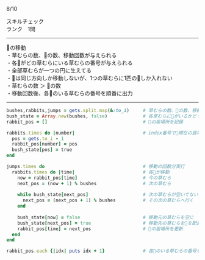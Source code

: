 8/10
  
スキルチェック  
ランク　1問  
  
-------------------------------------------
🐰の移動  
・草むらの数、🐰の数、移動回数が与えられる  
・各🐰がどの草むらにいる草むらの番号が与えられる  
・全部草むらが一つの円に生えてる  
・🐰は同じ方向しか移動しないが、1つの草むらに1匹の🐰しか入れない  
・草むらの数 ＞ 🐰の数  
・移動回数後、各🐰のいる草むらの番号を順番に出力  

-------------------------------------------
  
```ruby
bushes,rabbits,jumps = gets.split.map(&:to_i)     # 草むらの数、🐰の数、移動回数を取得
bush_state = Array.new(bushes, false)             # 各草むらに🐰がいるかどうか（true=いる, false=いない）
rabbit_pos = []                                   # 🐰の居場所を記録

rabbits.times do |number|                         # index番号で🐰現在の居場所を記録していく
  pos = gets.to_i - 1 　
  rabbit_pos[number] = pos 　
  bush_state[pos] = true　
end

jumps.times do                                    # 移動の回数分実行
  rabbits.times do |time|                         # 各🐰が移動
    now = rabbit_pos[time]                        # 今の草むら
    next_pos = (now + 1) % bushes                 # 次の草むら
   
    while bush_state[next_pos]                    # 次の草むらが空いてない場合
      next_pos = (next_pos + 1) % bushes          # その次の草むらへ行く
    end
   
    bush_state[now] = false                       # 移動元の草むらを空に
    bush_state[next_pos] = true                   # 移動先の草むらを🐰を配置
    rabbit_pos[time] = next_pos                   # 🐰の居場所を更新
  end
end

rabbit_pos.each {|idx| puts idx + 1}              # 各🐰のいる草むらの番号を順番に出力(index番号 + 1で戻す)
```
